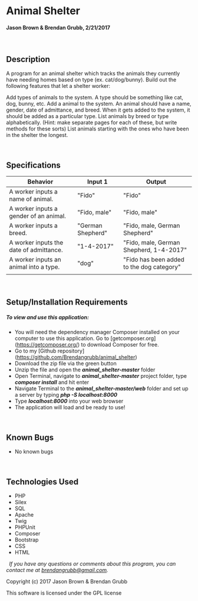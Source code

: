# **Animal Shelter**
#### Jason Brown & Brendan Grubb, 2/21/2017

&nbsp;
## Description
A program for an animal shelter which tracks the animals they currently have needing homes based on type (ex. cat/dog/bunny). Build out the following features that let a shelter worker:

Add types of animals to the system. A type should be something like cat, dog, bunny, etc.
Add a animal to the system. An animal should have a name, gender, date of admittance, and breed. When it gets added to the system, it should be added as a particular type.
List animals by breed or type alphabetically. (Hint: make separate pages for each of these, but write methods for these sorts)
List animals starting with the ones who have been in the shelter the longest.




&nbsp;
## Specifications

|Behavior|Input 1|Output|
|--------|-------|------|
| A worker inputs a name of animal. | "Fido" | "Fido" |
| A worker inputs a gender of an animal. | "Fido, male" | "Fido, male" |
| A worker inputs a breed. | "German Shepherd" | "Fido, male, German Shepherd" |
| A worker inputs the date of admittance. | "1-4-2017" | "Fido, male, German Shepherd, 1-4-2017" |
| A worker inputs an animal into a type. | "dog" | "Fido has been added to the dog category" |
|  |  |  |

&nbsp;
## Setup/Installation Requirements
##### _To view and use this application:_
* You will need the dependency manager Composer installed on your computer to use this application. Go to [getcomposer.org] (https://getcomposer.org/) to download Composer for free.
* Go to my [Github repository] (https://github.com/Brendangrubb/animal_shelter)
* Download the zip file via the green button
* Unzip the file and open the **_animal_shelter-master_** folder
* Open Terminal, navigate to **_animal_shelter-master_** project folder, type **_composer install_** and hit enter
* Navigate Terminal to the **_animal_shelter-master/web_** folder and set up a server by typing **_php -S localhost:8000_**
* Type **_localhost:8000_** into your web browser
* The application will load and be ready to use!

&nbsp;
## Known Bugs
* No known bugs

&nbsp;
## Technologies Used
* PHP
* Silex
* SQL
* Apache
* Twig
* PHPUnit
* Composer
* Bootstrap
* CSS
* HTML

&nbsp;
_If you have any questions or comments about this program, you can contact me at [brendangrubb@gmail.com](mailto:brendangrubb@gmail.com)._

Copyright (c) 2017 Jason Brown & Brendan Grubb

This software is licensed under the GPL license
